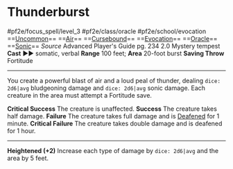 # Thunderburst
#pf2e/focus_spell/level_3 #pf2e/class/oracle #pf2e/school/evocation 
==[Uncommon](Uncommon.md)== ==[Air](Air.md)== ==[Cursebound](Cursebound.md)== ==[Evocation](Evocation.md)== ==[Oracle](Oracle.md)== ==[Sonic](Sonic.md)==
*Source* Advanced Player's Guide pg. 234 2.0
Mystery tempest
**Cast** ►► somatic, verbal
**Range** 100 feet; **Area** 20-foot burst
**Saving Throw** Fortitude

---
You create a powerful blast of air and a loud peal of thunder, dealing `dice: 2d6|avg` bludgeoning damage and `dice: 2d6|avg` sonic damage. Each creature in the area must attempt a Fortitude save.

**Critical Success** The creature is unaffected.
**Success** The creature takes half damage.
**Failure** The creature takes full damage and is [Deafened](Deafened.md) for 1 minute.
**Critical Failure** The creature takes double damage and is deafened for 1 hour.

<hr>

**Heightened (+2)** Increase each type of damage by `dice: 2d6|avg` and the area by 5 feet.